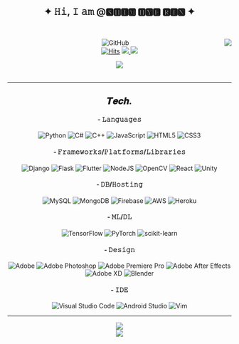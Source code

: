 ## <div align=center> ✦ 𝙷𝚒, 𝙸 𝚊𝚖 @🆂🅷🅸🅼 🅷🆈🅴 🆁🅸🅽 ✦ </div>

<br>

<div align=center>

<div>
<img align="right" src="https://github-readme-stats.vercel.app/api/top-langs/?username=shimhyerin&exclude_repo=2021-VehicleIntelligence&hide=ShaderLab&theme=graywhite"/>
</div>

![GitHub](https://img.shields.io/badge/github-%23121011.svg?style=for-the-badge&logo=github&logoColor=white)
<br>
[![Hits](https://hits.seeyoufarm.com/api/count/incr/badge.svg?url=https%3A%2F%2Fgithub.com%2FShimhyerin&count_bg=%23000000&title_bg=%23514E4E&icon=github.svg&icon_color=%23F6F6F6&title=hits&edge_flat=true)](https://hits.seeyoufarm.com)
<a href="https://instagram.com/k2o2i">
    <img 
        src="http://img.shields.io/badge/-Instagram-E4405F?style=flat-square&logo=Instagram&logoColor=white&link=https://instagram.com/k2o2i/"/>
</a> <a href="mailto:nier8702@kookmin.ac.kr">
    <img 
        src="https://img.shields.io/badge/Gmail-d14836?style=flat-square&logo=Gmail&logoColor=white&link=mailto:nier8702@kookmin.ac.kr"/>
</a>
<br>

<img src="https://github-readme-stats.vercel.app/api?username=shimhyerin&theme=graywhite"/>
<br><br>

<hr/>

## 𝑻𝒆𝒄𝒉.
#### - 𝙻𝚊𝚗𝚐𝚞𝚊𝚐𝚎𝚜
<!--
![Python](https://img.shields.io/badge/python-3670A0?style=for-the-badge&logo=python&logoColor=white)
![C#](https://img.shields.io/badge/c%23-%23239120.svg?style=for-the-badge&logo=c-sharp&logoColor=white)
![C++](https://img.shields.io/badge/c++-%2300599C.svg?style=for-the-badge&logo=c%2B%2B&logoColor=white)
![JavaScript](https://img.shields.io/badge/javascript-%23323330.svg?style=for-the-badge&logo=javascript&logoColor=%23F7DF1E)
![HTML5](https://img.shields.io/badge/html5-%23E34F26.svg?style=for-the-badge&logo=html5&logoColor=white)
![CSS3](https://img.shields.io/badge/css3-%231572B6.svg?style=for-the-badge&logo=css3&logoColor=white)
-->
![Python](https://img.shields.io/badge/python-black?style=for-the-badge&logo=python&logoColor=white)
![C#](https://img.shields.io/badge/c%23-black.svg?style=for-the-badge&logo=c-sharp&logoColor=white)
![C++](https://img.shields.io/badge/c++-black.svg?style=for-the-badge&logo=c%2B%2B&logoColor=white)
![JavaScript](https://img.shields.io/badge/javascript-black.svg?style=for-the-badge&logo=javascript&logoColor=white)
![HTML5](https://img.shields.io/badge/html5-black.svg?style=for-the-badge&logo=html5&logoColor=white)
![CSS3](https://img.shields.io/badge/css3-black.svg?style=for-the-badge&logo=css3&logoColor=white)

#### - 𝙵𝚛𝚊𝚖𝚎𝚠𝚘𝚛𝚔𝚜/𝙿𝚕𝚊𝚝𝚏𝚘𝚛𝚖𝚜/𝙻𝚒𝚋𝚛𝚊𝚛𝚒𝚎𝚜
![Django](https://img.shields.io/badge/django-404040?style=for-the-badge&logo=django&logoColor=white)
![Flask](https://img.shields.io/badge/flask-404040.svg?style=for-the-badge&logo=flask&logoColor=white)
![Flutter](https://img.shields.io/badge/Flutter-404040.svg?style=for-the-badge&logo=Flutter&logoColor=white)
![NodeJS](https://img.shields.io/badge/node.js-404040?style=for-the-badge&logo=node.js&logoColor=white)
![OpenCV](https://img.shields.io/badge/opencv-404040.svg?style=for-the-badge&logo=opencv&logoColor=white)
![React](https://img.shields.io/badge/react-404040.svg?style=for-the-badge&logo=react&logoColor=white)
![Unity](https://img.shields.io/badge/unity-404040.svg?style=for-the-badge&logo=unity&logoColor=white)


#### - 𝙳𝙱/𝙷𝚘𝚜𝚝𝚒𝚗𝚐
![MySQL](https://img.shields.io/badge/mysql-6C6C6C.svg?style=for-the-badge&logo=mysql&logoColor=white)
![MongoDB](https://img.shields.io/badge/MongoDB-6C6C6C.svg?style=for-the-badge&logo=mongodb&logoColor=white)
![Firebase](https://img.shields.io/badge/Firebase-6C6C6C?style=for-the-badge&logo=Firebase&logoColor=white)
![AWS](https://img.shields.io/badge/AWS-6C6C6C.svg?style=for-the-badge&logo=amazon-aws&logoColor=white)
![Heroku](https://img.shields.io/badge/heroku-6C6C6C.svg?style=for-the-badge&logo=heroku&logoColor=white)

#### - 𝙼𝙻/𝙳𝙻
<!--
![TensorFlow](https://img.shields.io/badge/TensorFlow-%23FF6F00.svg?style=for-the-badge&logo=TensorFlow&logoColor=white)
![PyTorch](https://img.shields.io/badge/PyTorch-%23EE4C2C.svg?style=for-the-badge&logo=PyTorch&logoColor=white)
![scikit-learn](https://img.shields.io/badge/scikit--learn-%23F7931E.svg?style=for-the-badge&logo=scikit-learn&logoColor=white)
-->
![TensorFlow](https://img.shields.io/badge/TensorFlow-858585.svg?style=for-the-badge&logo=TensorFlow&logoColor=white)
![PyTorch](https://img.shields.io/badge/PyTorch-858585.svg?style=for-the-badge&logo=PyTorch&logoColor=white)
![scikit-learn](https://img.shields.io/badge/scikit--learn-858585.svg?style=for-the-badge&logo=scikit-learn&logoColor=white)


#### - 𝙳𝚎𝚜𝚒𝚐𝚗
<!--
![Adobe](https://img.shields.io/badge/adobe-%23FF0000.svg?style=for-the-badge&logo=adobe&logoColor=white)
![Adobe Photoshop](https://img.shields.io/badge/adobe%20photoshop-%2331A8FF.svg?style=for-the-badge&logo=adobe%20photoshop&logoColor=white)
![Adobe Premiere Pro](https://img.shields.io/badge/Adobe%20Premiere%20Pro-9999FF.svg?style=for-the-badge&logo=Adobe%20Premiere%20Pro&logoColor=white)
![Adobe After Effects](https://img.shields.io/badge/Adobe%20After%20Effects-9999FF.svg?style=for-the-badge&logo=Adobe%20After%20Effects&logoColor=white)
![Adobe XD](https://img.shields.io/badge/Adobe%20XD-470137?style=for-the-badge&logo=Adobe%20XD&logoColor=#FF61F6)
![Blender](https://img.shields.io/badge/blender-%23F5792A.svg?style=for-the-badge&logo=blender&logoColor=white)
-->
![Adobe](https://img.shields.io/badge/adobe-A7A7A7.svg?style=for-the-badge&logo=adobe&logoColor=white)
![Adobe Photoshop](https://img.shields.io/badge/photoshop-A7A7A7.svg?style=for-the-badge&logo=adobe%20photoshop&logoColor=white)
![Adobe Premiere Pro](https://img.shields.io/badge/PremierePro-A7A7A7.svg?style=for-the-badge&logo=Adobe%20Premiere%20Pro&logoColor=white)
![Adobe After Effects](https://img.shields.io/badge/AfterEffects-A7A7A7.svg?style=for-the-badge&logo=Adobe%20After%20Effects&logoColor=white)
![Adobe XD](https://img.shields.io/badge/XD-A7A7A7?style=for-the-badge&logo=Adobe%20XD&logoColor=white)
![Blender](https://img.shields.io/badge/blender-A7A7A7.svg?style=for-the-badge&logo=blender&logoColor=white)


#### - 𝙸𝙳𝙴
<!--
![Visual Studio Code](https://img.shields.io/badge/Visual%20Studio%20Code-0078d7.svg?style=for-the-badge&logo=visual-studio-code&logoColor=white)
![Android Studio](https://img.shields.io/badge/Android%20Studio-3DDC84.svg?style=for-the-badge&logo=android-studio&logoColor=white)
![Vim](https://img.shields.io/badge/VIM-%2311AB00.svg?style=for-the-badge&logo=vim&logoColor=white)
-->
![Visual Studio Code](https://img.shields.io/badge/Visual%20Studio%20Code-DBDBDB.svg?style=for-the-badge&logo=visual-studio-code&logoColor=black)
![Android Studio](https://img.shields.io/badge/Android%20Studio-DBDBDB.svg?style=for-the-badge&logo=android-studio&logoColor=black)
![Vim](https://img.shields.io/badge/VIM-DBDBDB.svg?style=for-the-badge&logo=vim&logoColor=black)

<hr/>

<a href="https://github.com/ShimHyerin/AlgorithmStudy">
    <img 
        src="https://img.shields.io/badge/✓ Algorithm Study REPO-FCE59A.svg?style=for-the-badge&logoColor=white"/>
</a>
<br>
<img src="http://mazandi.herokuapp.com/api?handle=nier8702&theme=warm"/>


 </div>
 
 
 
 
<!--
**ShimHyerin/ShimHyerin** is a ✨ _special_ ✨ repository because its `README.md` (this file) appears on your GitHub profile.

Here are some ideas to get you started:

- 🔭 I’m currently working on ...
- 🌱 I’m currently learning ...
- 👯 I’m looking to collaborate on ...
- 🤔 I’m looking for help with ...
- 💬 Ask me about ...
- 📫 How to reach me: ...
- 😄 Pronouns: ...
- ⚡ Fun fact: ...
-->

